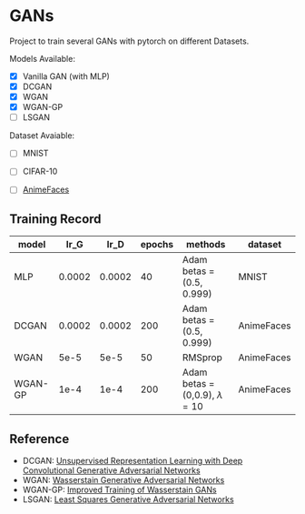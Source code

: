 # GANs

Project to train several GANs with pytorch on different Datasets.

Models Available:

- [x] Vanilla GAN (with MLP)
- [x] DCGAN
- [x] WGAN
- [x] WGAN-GP
- [ ] LSGAN

Dataset Avaiable:

- [ ] MNIST
- [ ] CIFAR-10
- [ ] [AnimeFaces](http://www.nurs.or.jp/~nagadomi/animeface-character-dataset/)


## Training Record

| model | lr_G | lr_D | epochs | methods | dataset |
| -- | -- | -- | -- | -- | -- |
| MLP | 0.0002 | 0.0002 | 40 | Adam betas = (0.5, 0.999) | MNIST |
| DCGAN | 0.0002 | 0.0002 | 200 | Adam betas = (0.5, 0.999) | AnimeFaces |
| WGAN | 5e-5 | 5e-5 | 50 | RMSprop | AnimeFaces |
| WGAN-GP | 1e-4 | 1e-4 | 200 | Adam betas = (0,0.9), $\lambda=10$ | AnimeFaces |


## Reference

- DCGAN: [Unsupervised Representation Learning with Deep Convolutional Generative Adversarial Networks]()
- WGAN: [Wasserstain Generative Adversarial Networks]()
- WGAN-GP: [Improved Training of Wasserstain GANs]()
- LSGAN: [Least Squares Generative Adversarial Networks]()